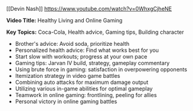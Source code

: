 [[Devin Nash]]
https://www.youtube.com/watch?v=0WhxgCjheNE

**Video Title:** Healthy Living and Online Gaming

**Key Topics:** Coca-Cola, Health advice, Gaming tips, Building character
- Brother's advice: Avoid soda, prioritize health
- Personalized health advice: Find what works best for you
- Start slow with workouts; progress at your own pace
- Gaming tips: Jarvan IV build, strategy, gameplay commentary
- Using brute force in gaming: satisfaction in overpowering opponents
- Itemization strategy in video game battles
- Combining auto attacks for maximum damage output
- Utilizing various in-game abilities for optimal gameplay
- Teamwork in online gaming: frontlining, peeling for allies
- Personal victory in online gaming battles
